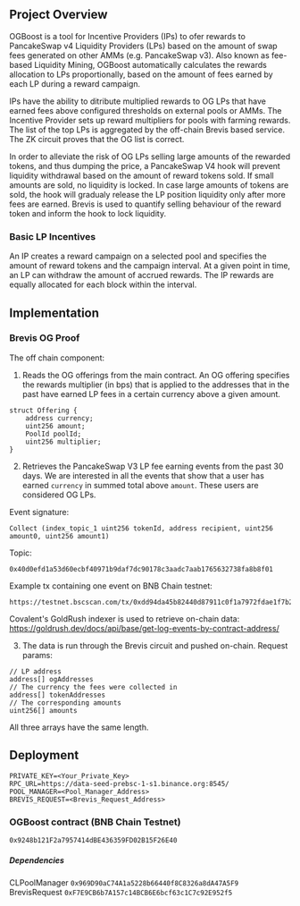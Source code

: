 ## Project Overview
OGBoost is a tool for Incentive Providers (IPs) to ofer rewards to PancakeSwap v4 Liquidity Providers (LPs) based on the amount of swap fees generated on other AMMs (e.g. PancakeSwap v3). Also known as fee-based Liquidity Mining, OGBoost automatically calculates the rewards allocation to LPs proportionally, based on the amount of fees earned by each LP during a reward campaign. 

IPs have the ability to ditribute multiplied rewards to OG LPs that have earned fees above configured thresholds on external pools or AMMs. The Incentive Provider sets up reward multipliers for pools with farming rewards. The list of the top LPs is aggregated by the off-chain Brevis based service. The ZK circuit proves that the OG list is correct.

In order to alleviate the risk of OG LPs selling large amounts of the rewarded tokens, and thus dumping the price, a PancakeSwap V4 hook will prevent liquidity withdrawal based on the amount of reward tokens sold. If small amounts are sold, no liquidity is locked. In case large amounts of tokens are sold, the hook will gradualy release the LP position liquidity only after more fees are earned.
Brevis is used to quantify selling behaviour of the reward token and inform the hook to lock liquidity.

### Basic LP Incentives
An IP creates a reward campaign on a selected pool and specifies the amount of reward tokens and the campaign interval.
At a given point in time, an LP can withdraw the amount of accrued rewards. The IP rewards are equally allocated for each block within the interval.


## Implementation

### Brevis OG Proof
The off chain component:
1. Reads the OG offerings from the main contract. An OG offering specifies the rewards multiplier (in bps) that is applied to the addresses that in the past have earned LP fees in a certain currency above a given amount.
```
struct Offering {
    address currency;
    uint256 amount;
    PoolId poolId;
    uint256 multiplier;
}
```
2. Retrieves the PancakeSwap V3 LP fee earning events from the past 30 days. We are interested in all the events that show that a user has earned `currency` in summed total above `amount`. These users are considered OG LPs.

Event signature:
```
Collect (index_topic_1 uint256 tokenId, address recipient, uint256 amount0, uint256 amount1)
```
Topic:
```
0x40d0efd1a53d60ecbf40971b9daf7dc90178c3aadc7aab1765632738fa8b8f01
```
Example tx containing one event on BNB Chain testnet:
```
https://testnet.bscscan.com/tx/0xdd94da45b82440d87911c0f1a7972fdae1f7b259dba5ac742d7a564c746bf511
```

Covalent's GoldRush indexer is used to retrieve on-chain data:
https://goldrush.dev/docs/api/base/get-log-events-by-contract-address/

3. The data is run through the Brevis circuit and pushed on-chain.
Request params:
```
// LP address
address[] ogAddresses
// The currency the fees were collected in
address[] tokenAddresses
// The corresponding amounts 
uint256[] amounts
```
All three arrays have the same length.


## Deployment

```
PRIVATE_KEY=<Your_Private_Key>
RPC_URL=https://data-seed-prebsc-1-s1.binance.org:8545/
POOL_MANAGER=<Pool_Manager_Address>
BREVIS_REQUEST=<Brevis_Request_Address>
```

### OGBoost contract (BNB Chain Testnet)
`0x9248b121F2a7957414dBE436359FD02B15F26E40`

##### Dependencies
CLPoolManager `0x969D90aC74A1a5228b66440f8C8326a8dA47A5F9`
BrevisRequest `0xF7E9CB6b7A157c14BCB6E6bcf63c1C7c92E952f5`
